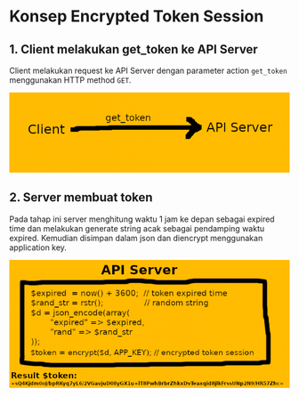 # Konsep Encrypted Token Session

## 1. Client melakukan get_token ke API Server

Client melakukan request ke API Server dengan parameter action `get_token` menggunakan HTTP method `GET`.

<img src="https://raw.githubusercontent.com/phpid-jakarta/api-smesummit.id-2019/docs/docs/images/token_concept/1.jpg"/>

## 2. Server membuat token

Pada tahap ini server menghitung waktu 1 jam ke depan sebagai expired time dan melakukan generate string acak sebagai pendamping waktu expired. Kemudian disimpan dalam json dan diencrypt menggunakan application key.

<img src="https://raw.githubusercontent.com/phpid-jakarta/api-smesummit.id-2019/docs/docs/images/token_concept/2.jpg"/>
